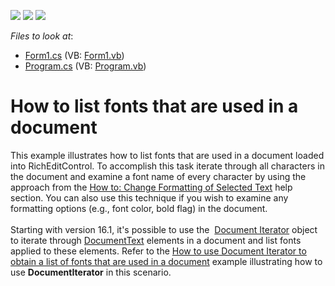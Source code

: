 <!-- default badges list -->
![](https://img.shields.io/endpoint?url=https://codecentral.devexpress.com/api/v1/VersionRange/128610806/10.1.12%2B)
[![](https://img.shields.io/badge/Open_in_DevExpress_Support_Center-FF7200?style=flat-square&logo=DevExpress&logoColor=white)](https://supportcenter.devexpress.com/ticket/details/E4011)
[![](https://img.shields.io/badge/📖_How_to_use_DevExpress_Examples-e9f6fc?style=flat-square)](https://docs.devexpress.com/GeneralInformation/403183)
<!-- default badges end -->
<!-- default file list -->
*Files to look at*:

* [Form1.cs](./CS/Form1.cs) (VB: [Form1.vb](./VB/Form1.vb))
* [Program.cs](./CS/Program.cs) (VB: [Program.vb](./VB/Program.vb))
<!-- default file list end -->
# How to list fonts that are used in a document


<p>This example illustrates how to list fonts that are used in a document loaded into RichEditControl. To accomplish this task iterate through all characters in the document and examine a font name of every character by using the approach from the <a href="http://documentation.devexpress.com/#WindowsForms/CustomDocument5890"><u>How to: Change Formatting of Selected Text</u></a> help section. You can also use this technique if you wish to examine any formatting options (e.g., font color, bold flag) in the document.<br><br>Starting with version 16.1, it's possible to use the  <a href="http://help.devexpress.com/#CoreLibraries/clsDevExpressXtraRichEditAPINativeDocumentIteratortopic">Document Iterator</a> object to iterate through <a href="http://help.devexpress.com/#CoreLibraries/clsDevExpressXtraRichEditAPINativeDocumentTexttopic">DocumentText</a> elements in a document and list fonts applied to these elements. Refer to the <a href="https://www.devexpress.com/Support/Center/p/T438475">How to use Document Iterator to obtain a list of fonts that are used in a document</a> example illustrating how to use <strong>DocumentIterator</strong> in this scenario.</p>

<br/>


